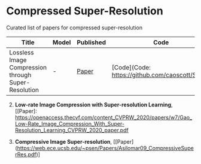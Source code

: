 # Compressed Super-Resolution

Curated list of papers for compressed super-resolution


| Title                  | Model                  | Published                                                    | Code                                                         | Keywords                                                     |
| ---------------------- | ---------------------- | ------------------------------------------------------------ | ------------------------------------------------------------ | ------------------------------------------------------------ |
|Lossless Image Compression through Super-Resolution        |        -      | [Paper](https://arxiv.org/pdf/2004.02872.pdf)            | [Code](Code: https://github.com/caoscott/SReC)              | -      |


2.  **Low-rate Image Compression with Super-resolution Learning**, 
[[Paper]: https://openaccess.thecvf.com/content_CVPRW_2020/papers/w7/Gao_Low-Rate_Image_Compression_With_Super-Resolution_Learning_CVPRW_2020_paper.pdf

3.  **Compressive Image Super-resolution**,
[[Paper] (https://web.ece.ucsb.edu/~psen/Papers/Asilomar09_CompressiveSuperRes.pdf)]
